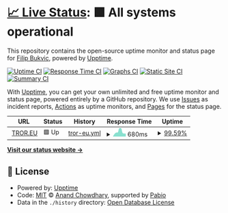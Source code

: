# [📈 Live Status](https://FilipBukvic.github.io/tror-upptime): <!--live status--> **🟩 All systems operational**

This repository contains the open-source uptime monitor and status page for [Filip Bukvic](https://FilipBukvic.github.io/tror-upptime), powered by [Upptime](https://github.com/upptime/upptime).

[![Uptime CI](https://github.com/FilipBukvic/tror-upptime/workflows/Uptime%20CI/badge.svg)](https://github.com/FilipBukvic/tror-upptime/actions?query=workflow%3A%22Uptime+CI%22)
[![Response Time CI](https://github.com/FilipBukvic/tror-upptime/workflows/Response%20Time%20CI/badge.svg)](https://github.com/FilipBukvic/tror-upptime/actions?query=workflow%3A%22Response+Time+CI%22)
[![Graphs CI](https://github.com/FilipBukvic/tror-upptime/workflows/Graphs%20CI/badge.svg)](https://github.com/FilipBukvic/tror-upptime/actions?query=workflow%3A%22Graphs+CI%22)
[![Static Site CI](https://github.com/FilipBukvic/tror-upptime/workflows/Static%20Site%20CI/badge.svg)](https://github.com/FilipBukvic/tror-upptime/actions?query=workflow%3A%22Static+Site+CI%22)
[![Summary CI](https://github.com/FilipBukvic/tror-upptime/workflows/Summary%20CI/badge.svg)](https://github.com/FilipBukvic/tror-upptime/actions?query=workflow%3A%22Summary+CI%22)

With [Upptime](https://upptime.js.org), you can get your own unlimited and free uptime monitor and status page, powered entirely by a GitHub repository. We use [Issues](https://github.com/FilipBukvic/tror-upptime/issues) as incident reports, [Actions](https://github.com/FilipBukvic/tror-upptime/actions) as uptime monitors, and [Pages](https://FilipBukvic.github.io/tror-upptime) for the status page.

<!--start: status pages-->
<!-- This summary is generated by Upptime (https://github.com/upptime/upptime) -->
<!-- Do not edit this manually, your changes will be overwritten -->
<!-- prettier-ignore -->
| URL | Status | History | Response Time | Uptime |
| --- | ------ | ------- | ------------- | ------ |
| <img alt="" src="https://icons.duckduckgo.com/ip3/tror.eu.ico" height="13"> [TROR.EU](https://tror.eu/) | 🟩 Up | [tror-eu.yml](https://github.com/FilipBukvic/tror-upptime/commits/HEAD/history/tror-eu.yml) | <details><summary><img alt="Response time graph" src="./graphs/tror-eu/response-time-week.png" height="20"> 680ms</summary><br><a href="https://FilipBukvic.github.io/tror-upptime/history/tror-eu"><img alt="Response time 433" src="https://img.shields.io/endpoint?url=https%3A%2F%2Fraw.githubusercontent.com%2FFilipBukvic%2Ftror-upptime%2FHEAD%2Fapi%2Ftror-eu%2Fresponse-time.json"></a><br><a href="https://FilipBukvic.github.io/tror-upptime/history/tror-eu"><img alt="24-hour response time 709" src="https://img.shields.io/endpoint?url=https%3A%2F%2Fraw.githubusercontent.com%2FFilipBukvic%2Ftror-upptime%2FHEAD%2Fapi%2Ftror-eu%2Fresponse-time-day.json"></a><br><a href="https://FilipBukvic.github.io/tror-upptime/history/tror-eu"><img alt="7-day response time 680" src="https://img.shields.io/endpoint?url=https%3A%2F%2Fraw.githubusercontent.com%2FFilipBukvic%2Ftror-upptime%2FHEAD%2Fapi%2Ftror-eu%2Fresponse-time-week.json"></a><br><a href="https://FilipBukvic.github.io/tror-upptime/history/tror-eu"><img alt="30-day response time 260" src="https://img.shields.io/endpoint?url=https%3A%2F%2Fraw.githubusercontent.com%2FFilipBukvic%2Ftror-upptime%2FHEAD%2Fapi%2Ftror-eu%2Fresponse-time-month.json"></a><br><a href="https://FilipBukvic.github.io/tror-upptime/history/tror-eu"><img alt="1-year response time 433" src="https://img.shields.io/endpoint?url=https%3A%2F%2Fraw.githubusercontent.com%2FFilipBukvic%2Ftror-upptime%2FHEAD%2Fapi%2Ftror-eu%2Fresponse-time-year.json"></a></details> | <details><summary><a href="https://FilipBukvic.github.io/tror-upptime/history/tror-eu">99.59%</a></summary><a href="https://FilipBukvic.github.io/tror-upptime/history/tror-eu"><img alt="All-time uptime 94.61%" src="https://img.shields.io/endpoint?url=https%3A%2F%2Fraw.githubusercontent.com%2FFilipBukvic%2Ftror-upptime%2FHEAD%2Fapi%2Ftror-eu%2Fuptime.json"></a><br><a href="https://FilipBukvic.github.io/tror-upptime/history/tror-eu"><img alt="24-hour uptime 100.00%" src="https://img.shields.io/endpoint?url=https%3A%2F%2Fraw.githubusercontent.com%2FFilipBukvic%2Ftror-upptime%2FHEAD%2Fapi%2Ftror-eu%2Fuptime-day.json"></a><br><a href="https://FilipBukvic.github.io/tror-upptime/history/tror-eu"><img alt="7-day uptime 99.59%" src="https://img.shields.io/endpoint?url=https%3A%2F%2Fraw.githubusercontent.com%2FFilipBukvic%2Ftror-upptime%2FHEAD%2Fapi%2Ftror-eu%2Fuptime-week.json"></a><br><a href="https://FilipBukvic.github.io/tror-upptime/history/tror-eu"><img alt="30-day uptime 71.45%" src="https://img.shields.io/endpoint?url=https%3A%2F%2Fraw.githubusercontent.com%2FFilipBukvic%2Ftror-upptime%2FHEAD%2Fapi%2Ftror-eu%2Fuptime-month.json"></a><br><a href="https://FilipBukvic.github.io/tror-upptime/history/tror-eu"><img alt="1-year uptime 94.61%" src="https://img.shields.io/endpoint?url=https%3A%2F%2Fraw.githubusercontent.com%2FFilipBukvic%2Ftror-upptime%2FHEAD%2Fapi%2Ftror-eu%2Fuptime-year.json"></a></details>

<!--end: status pages-->

[**Visit our status website →**](https://FilipBukvic.github.io/tror-upptime)

## 📄 License

- Powered by: [Upptime](https://github.com/upptime/upptime)
- Code: [MIT](./LICENSE) © [Anand Chowdhary](https://anandchowdhary.com), supported by [Pabio](https://pabio.com)
- Data in the `./history` directory: [Open Database License](https://opendatacommons.org/licenses/odbl/1-0/)
